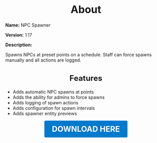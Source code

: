 <h1 style="text-align:center; font-size:2rem; font-weight:bold;">About</h1>

**Name:**
NPC Spawner

**Version:**
1.17

**Description:**

Spawns NPCs at preset points on a schedule. Staff can force spawns manually and all actions are logged.

<h2 style="text-align:center; font-size:1.5rem; font-weight:bold;">Features</h2>

- Adds automatic NPC spawns at points
- Adds the ability for admins to force spawns
- Adds logging of spawn actions
- Adds configuration for spawn intervals
- Adds spawner entity previews





<p align="center"><a href="https://github.com/LiliaFramework/Modules/raw/refs/heads/gh-pages/npcspawner.zip" style="display:inline-block;padding:12px 24px;font-size:1.5rem;font-weight:bold;text-decoration:none;color:#fff;background-color:var(--md-primary-fg-color,#007acc);border-radius:4px;">DOWNLOAD HERE</a></p>